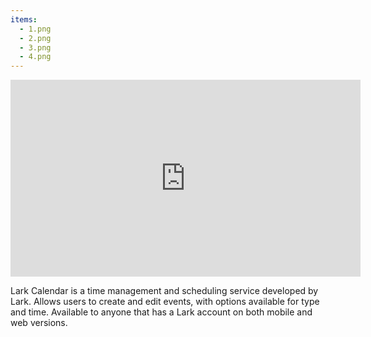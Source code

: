 ```yaml
---
items:
  - 1.png
  - 2.png
  - 3.png
  - 4.png
---
```


<iframe class="w-full aspect-video" width="560" height="315" src="https://www.youtube.com/embed/ciqbZ466XSQ" title="YouTube video player" frameborder="0" allow="accelerometer; autoplay; clipboard-write; encrypted-media; gyroscope; picture-in-picture" allowfullscreen></iframe>

Lark Calendar is a time management and scheduling service developed by Lark. Allows users to create and edit events, with options available for type and time. Available to anyone that has a Lark account on both mobile and web versions.
